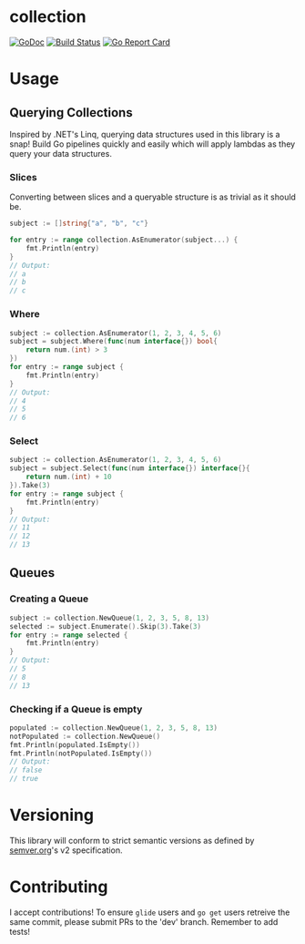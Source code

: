 # collection
[![GoDoc](https://godoc.org/github.com/marstr/collection?status.svg)](https://godoc.org/github.com/marstr/collection) [![Build Status](https://travis-ci.org/marstr/collection.svg?branch=master)](https://travis-ci.org/marstr/collection) [![Go Report Card](https://goreportcard.com/badge/github.com/marstr/collection)](https://goreportcard.com/report/github.com/marstr/collection)

# Usage

## Querying Collections
Inspired by .NET's Linq, querying data structures used in this library is a snap! Build Go pipelines quickly and easily which will apply lambdas as they query your data structures.

### Slices
Converting between slices and a queryable structure is as trivial as it should be.
``` Go
subject := []string{"a", "b", "c"}

for entry := range collection.AsEnumerator(subject...) {
    fmt.Println(entry)
}
// Output:
// a
// b
// c

```

### Where
``` Go
subject := collection.AsEnumerator(1, 2, 3, 4, 5, 6)
subject = subject.Where(func(num interface{}) bool{
    return num.(int) > 3
})
for entry := range subject {
    fmt.Println(entry)
}
// Output:
// 4
// 5
// 6
```
### Select
``` Go
subject := collection.AsEnumerator(1, 2, 3, 4, 5, 6)
subject = subject.Select(func(num interface{}) interface{}{
    return num.(int) + 10
}).Take(3)
for entry := range subject {
    fmt.Println(entry)
}
// Output:
// 11
// 12
// 13
```

## Queues
### Creating a Queue

``` Go
subject := collection.NewQueue(1, 2, 3, 5, 8, 13)
selected := subject.Enumerate().Skip(3).Take(3)
for entry := range selected {
    fmt.Println(entry)
}
// Output:
// 5
// 8
// 13
```

### Checking if a Queue is empty
``` Go
populated := collection.NewQueue(1, 2, 3, 5, 8, 13)
notPopulated := collection.NewQueue()
fmt.Println(populated.IsEmpty())
fmt.Println(notPopulated.IsEmpty())
// Output:
// false
// true
```

# Versioning
This library will conform to strict semantic versions as defined by [semver.org](http://semver.org/spec/v2.0.0.html)'s v2 specification.

# Contributing
I accept contributions! To ensure `glide` users and `go get` users retreive the same commit, please submit PRs to the 'dev' branch. Remember to add tests!
